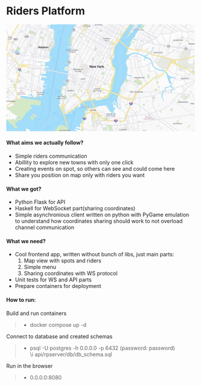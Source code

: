 # Riders Platform
![alt text](map_medium.jpeg "Title")
#### What aims we actually follow?
- Simple riders communication
- Abillity to explore new towns with only one click
- Creating events on spot, so others can see and could come here
- Share you position on map only with riders you want
#### What we got?
- Python Flask for API
- Haskell for WebSocket part(sharing coordinates)
- Simple asynchronious client written on python with PyGame emulation to
  understand how coordinates sharing should work to not overload channel communication
#### What we need?
- Cool frontend app, written without bunch of libs, just main parts:
  1. Map view with spots and riders
  2. Simple menu
  3. Sharing coordinates with WS protocol
- Unit tests for WS and API parts
- Prepare containers for deployment
#### How to run:
Build and run containers
> - docker compose up -d    

Connect to database and created schemas

> - psql -U postgres -h 0.0.0.0 -p 6432 (password: password)  
  \i api/rpserver/db/db_schema.sql 

Run in the browser
> - 0.0.0.0:8080
